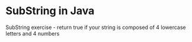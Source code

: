# SubString in Java
SubString exercise - return true if your string is composed of 4 lowercase letters and 4 numbers
